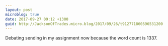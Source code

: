 ```yaml
---
layout: post
microblog: true
date: 2017-09-27 09:12 +1300
guid: http://JacksonOfTrades.micro.blog/2017/09/26/t912771860596531200.html
---
```

Debating sending in my assignment now because the word count is 1337.
